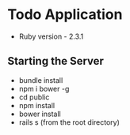 # Todo Application

* Ruby version - 2.3.1

## Starting the Server
* bundle install
* npm i bower -g
* cd public
* npm install
* bower install
* rails s (from the root directory)

